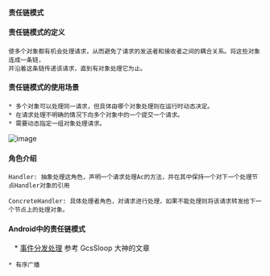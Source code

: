 #### 责任链模式
 
#### 责任链模式的定义
    使多个对象都有机会处理请求，从而避免了请求的发送者和接收者之间的耦合关系。将这些对象连成一条链，
    并沿着这条链传递该请求，直到有对象处理它为止。
     
#### 责任链模式的使用场景
    * 多个对象可以处理同一请求，但具体由哪个对象处理则在运行时动态决定。
    * 在请求处理不明确的情况下向多个对象中的一个提交一个请求。
    * 需要动态指定一组对象处理请求。
     
 ![image](https://github.com/qqhahaboy/designPattern/raw/master/iterator/iteratorUML.png)    
#### 角色介绍
    Handler: 抽象处理这角色，声明一个请求处理Ac的方法，并在其中保持一个对下一个处理节点Handler对象的引用
     
    ConcreteHandler: 具体处理者角色，对请求进行处理，如果不能处理则将该请求转发给下一个节点上的处理对象。
     
#### Android中的责任链模式
    * [事件分发处理](http://www.gcssloop.com/customview/dispatch-touchevent-theory) 参考 GcsSloop 大神的文章
      
    * 有序广播
